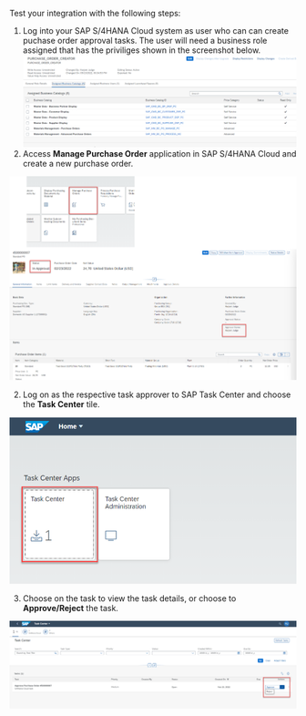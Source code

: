 Test your integration with the following steps:

1. Log into your SAP S/4HANA Cloud system as user who can can create puchase order approval tasks. The user will need a business role assigned that has the priviliges shown in the screenshot below.
![alt text](images/taskcreatorrights.png) 
3. Access **Manage Purchase Order** application in SAP S/4HANA Cloud and create a new purchase order.

![alt text](images/38.png)

2. Log on as the respective task approver to SAP Task Center and choose the **Task Center** tile.

![alt text](images/39.png)

3. Choose on the task to view the task details, or choose to **Approve/Reject** the task.

![alt text](images/40.png)
